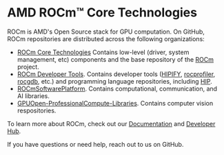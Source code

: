 # AMD ROCm™ Core Technologies

ROCm is AMD's Open Source stack for GPU computation. On GitHub, ROCm repositories are distributed across the following organizations:

- [ROCm Core Technologies](https://github.com/RadeonOpenCompute) Contains low-level (driver, system management, etc) components and the base repository of the [ROCm](https://github.com/RadeonOpenCompute/ROCm) project.
- [ROCm Developer Tools](https://github.com/ROCm-Developer-Tools). Contains developer tools ([HIPIFY](https://github.com/ROCm-Developer-Tools/HIPIFY), [rocprofiler](https://github.com/ROCm-Developer-Tools/rocprofiler), [rocgdb](https://github.com/ROCm-Developer-Tools/rocgdb), etc.) and programming language repositories, including [HIP](https://github.com/ROCm-Developer-Tools/HIP).
- [ROCmSoftwarePlatform](https://github.com/ROCmSoftwarePlatform). Contains computational, communication, and AI libraries.
- [GPUOpen-ProfessionalCompute-Libraries](https://github.com/GPUOpen-ProfessionalCompute-Libraries). Contains computer vision respositories.

To learn more about ROCm, check out our [Documentation](https://rocm.docs.amd.com/en/latest/) and [Developer Hub](https://www.amd.com/en/developer/rocm-hub.html).

If you have questions or need help, reach out to us on GitHub.
